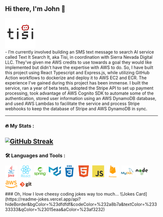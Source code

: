## Hi there, I'm John 👋
<div>
  <img src="https://github.com/jcswanson/tisi-images/blob/main/tisi-logo-light-pix.png?raw=true" title="Tisi" alt="Tisi" width="100" height="100"/>
</div>
- I’m currently involved building an SMS text message to search AI service called Text It Search It, aka Tisi, in coordination with Sierra Nevada Digital LLC. They've given me AWS credits to use towards a goal they would like implemented but didn't have the expertise with AWS to do. So, I have built this project using React Typescript and Express.js, while utilizing GitHub Action workflows to dockerize and deploy it to AWS EC2 and ECR. The experience I've gained during this project has been immense. I built the service, ran a year of beta tests, adopted the Stripe API to set up payment processing, took advantage of AWS Cognito SDK to automate some of the authentication, stored user information using an AWS DynamoDB database, and used AWS Lambdas to facilitate the service and process Stripe webhooks to keep the database of Stripe and AWS DynamoDB in sync.

<!--
**jcswanson/jcswanson** is a ✨ _special_ ✨ repository because its `README.md` (this file) appears on your GitHub profile.

Here are some ideas to get you started:
- 🌱 I’m currently learning ...
- 👯 I’m looking to collaborate on ...
- 🤔 I’m looking for help with ...
- 💬 Ask me about ...
- 📫 How to reach me: ...
- 😄 Pronouns: ...
- ⚡ Fun fact: ...
-->
---

### :fire: My Stats :
[![GitHub Streak](http://github-readme-streak-stats.herokuapp.com?user=jcswanson&theme=light&background=f2f2f2)](https://git.io/streak-stats)
---

### :hammer_and_wrench: Languages and Tools :
<div>
  <img src="https://github.com/devicons/devicon/blob/master/icons/java/java-original-wordmark.svg" title="Java" alt="Java" width="40" height="40"/>&nbsp;
  <img src="https://github.com/devicons/devicon/blob/master/icons/react/react-original-wordmark.svg" title="React" alt="React" width="40" height="40"/>&nbsp;
  <img src="https://github.com/devicons/devicon/blob/master/icons/spring/spring-original-wordmark.svg" title="Spring" alt="Spring" width="40" height="40"/>&nbsp;
  <img src="https://github.com/devicons/devicon/blob/master/icons/materialui/materialui-original.svg" title="Material UI" alt="Material UI" width="40" height="40"/>&nbsp;
  <img src="https://github.com/devicons/devicon/blob/master/icons/css3/css3-plain-wordmark.svg"  title="CSS3" alt="CSS" width="40" height="40"/>&nbsp;
  <img src="https://github.com/devicons/devicon/blob/master/icons/html5/html5-original.svg" title="HTML5" alt="HTML" width="40" height="40"/>&nbsp;
  <img src="https://github.com/devicons/devicon/blob/master/icons/javascript/javascript-original.svg" title="JavaScript" alt="JavaScript" width="40" height="40"/>&nbsp;
  <img src="https://github.com/devicons/devicon/blob/master/icons/firebase/firebase-plain-wordmark.svg" title="Firebase" alt="Firebase" width="40" height="40"/>&nbsp;
  <img src="https://github.com/devicons/devicon/blob/master/icons/mysql/mysql-original-wordmark.svg" title="MySQL"  alt="MySQL" width="40" height="40"/>&nbsp;
  <img src="https://github.com/devicons/devicon/blob/master/icons/nodejs/nodejs-original-wordmark.svg" title="NodeJS" alt="NodeJS" width="40" height="40"/>&nbsp;
  <img src="https://github.com/devicons/devicon/blob/master/icons/amazonwebservices/amazonwebservices-plain-wordmark.svg" title="AWS" alt="AWS" width="40" height="40"/>&nbsp;
  <img src="https://github.com/devicons/devicon/blob/master/icons/git/git-original-wordmark.svg" title="Git" **alt="Git" width="40" height="40"/>
</div>
### Oh, How I love cheesy coding jokes way too much...
![Jokes Card](https://readme-jokes.vercel.app/api?hideBorder&bgColor=%23dfdfdf&codeColor=%232a8b7a&textColor=%23333333&qColor=%23015eaa&aColor=%23af3232)
